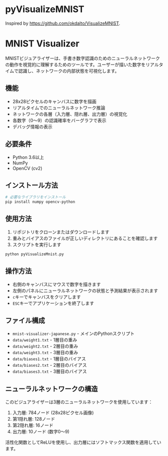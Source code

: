 # pyVisualizeMNIST

Inspired by https://github.com/okdalto/VisualizeMNIST.


# MNIST Visualizer

MNISTビジュアライザーは、手書き数字認識のためのニューラルネットワークの動作を視覚的に理解するためのツールです。ユーザーが描いた数字をリアルタイムで認識し、ネットワークの内部状態を可視化します。

## 機能

- 28x28ピクセルのキャンバスに数字を描画
- リアルタイムでのニューラルネットワーク推論
- ネットワークの各層（入力層、隠れ層、出力層）の視覚化
- 各数字（0〜9）の認識確率をバーグラフで表示
- デバッグ情報の表示

## 必要条件

- Python 3.6以上
- NumPy
- OpenCV (cv2)

## インストール方法

```bash
# 必要なライブラリをインストール
pip install numpy opencv-python
```

## 使用方法

1. リポジトリをクローンまたはダウンロードします
2. 重みとバイアスのファイルが正しいディレクトリにあることを確認します
3. スクリプトを実行します

```bash
python pyVisualizeMnist.py
```

## 操作方法

- 右側のキャンバスにマウスで数字を描きます
- 左側のパネルにニューラルネットワークの状態と予測結果が表示されます
- `c`キーでキャンバスをクリアします
- `ESC`キーでアプリケーションを終了します

## ファイル構成

- `mnist-visualizer-japanese.py` - メインのPythonスクリプト
- `data/weight1.txt` - 1層目の重み
- `data/weight2.txt` - 2層目の重み
- `data/weight3.txt` - 3層目の重み
- `data/biases1.txt` - 1層目のバイアス
- `data/biases2.txt` - 2層目のバイアス
- `data/biases3.txt` - 3層目のバイアス

## ニューラルネットワークの構造

このビジュアライザーは3層のニューラルネットワークを使用しています：

1. 入力層: 784ノード (28x28ピクセル画像)
2. 第1隠れ層: 128ノード
3. 第2隠れ層: 16ノード
4. 出力層: 10ノード (数字0〜9)

活性化関数としてReLUを使用し、出力層にはソフトマックス関数を適用しています。

